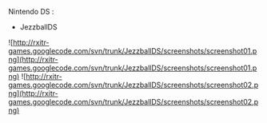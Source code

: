 Nintendo DS :
  * JezzballDS

![http://rxitr-games.googlecode.com/svn/trunk/JezzballDS/screenshots/screenshot01.png](http://rxitr-games.googlecode.com/svn/trunk/JezzballDS/screenshots/screenshot01.png)
![http://rxitr-games.googlecode.com/svn/trunk/JezzballDS/screenshots/screenshot02.png](http://rxitr-games.googlecode.com/svn/trunk/JezzballDS/screenshots/screenshot02.png)
